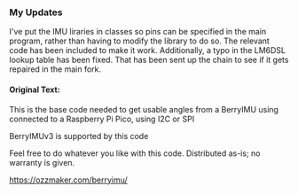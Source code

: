 ### My Updates
I've put the IMU liraries in classes so pins can be specified in the main program, rather than having to modify the library to do so. The relevant code has been included to make it work. Additionally, a typo in the LM6DSL lookup table has been fixed. That has been sent up the chain to see if it gets repaired in the main fork. 

 #### Original Text:
This is the base code needed to get usable angles from a BerryIMU
using connected to a Raspberry Pi Pico, using I2C or SPI

BerryIMUv3 is supported by this code

Feel free to do whatever you like with this code.
Distributed as-is; no warranty is given.

https://ozzmaker.com/berryimu/


